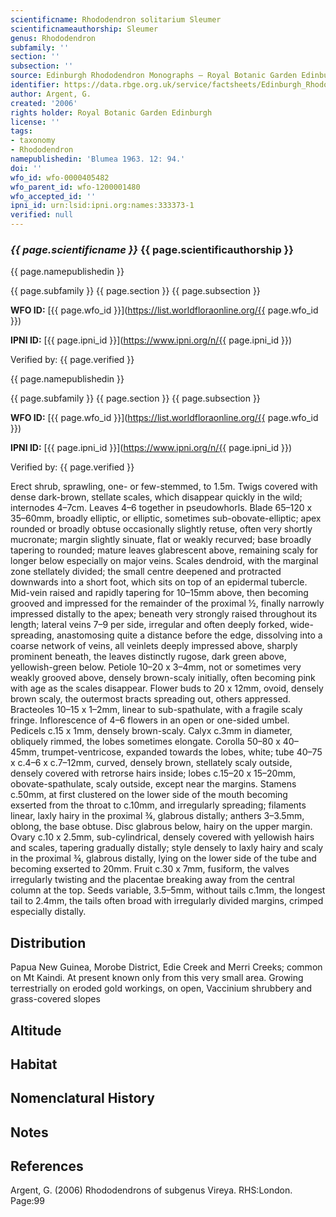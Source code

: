 ```yaml
---
scientificname: Rhododendron solitarium Sleumer
scientificnameauthorship: Sleumer
genus: Rhododendron
subfamily: ''
section: ''
subsection: ''
source: Edinburgh Rhododendron Monographs – Royal Botanic Garden Edinburgh
identifier: https://data.rbge.org.uk/service/factsheets/Edinburgh_Rhododendron_Monographs.xhtml
author: Argent, G.
created: '2006'
rights holder: Royal Botanic Garden Edinburgh
license: ''
tags:
- taxonomy
- Rhododendron
namepublishedin: 'Blumea 1963. 12: 94.'
doi: ''
wfo_id: wfo-0000405482
wfo_parent_id: wfo-1200001480
wfo_accepted_id: ''
ipni_id: urn:lsid:ipni.org:names:333373-1
verified: null
---
```

### _{{ page.scientificname }}_ {{ page.scientificauthorship }}
 {{ page.namepublishedin }}

{{ page.subfamily }} {{ page.section }} {{ page.subsection }}

**WFO ID:** [{{ page.wfo_id }}](https://list.worldfloraonline.org/{{ page.wfo_id }})

**IPNI ID:** [{{ page.ipni_id }}](https://www.ipni.org/n/{{ page.ipni_id }})

Verified by: {{ page.verified }}

 {{ page.namepublishedin }}

{{ page.subfamily }} {{ page.section }} {{ page.subsection }}

**WFO ID:** [{{ page.wfo_id }}](https://list.worldfloraonline.org/{{ page.wfo_id }})

**IPNI ID:** [{{ page.ipni_id }}](https://www.ipni.org/n/{{ page.ipni_id }})

Verified by: {{ page.verified }}



Erect shrub, sprawling, one- or few-stemmed, to 1.5m. Twigs covered with dense dark-brown, stellate scales, which disappear quickly in the wild; internodes 4–7cm. Leaves 4–6 together in pseudowhorls. Blade 65–120 x 35–60mm, broadly elliptic, or elliptic, sometimes sub-obovate-elliptic; apex rounded or broadly obtuse occasionally slightly retuse, often very shortly mucronate; margin slightly sinuate, flat or weakly recurved; base broadly tapering to rounded; mature leaves glabrescent above, remaining scaly for longer below especially on major veins. Scales dendroid, with the marginal zone stellately divided; the small centre deepened and protracted downwards into a short foot, which sits on top of an epidermal tubercle. Mid-vein raised and rapidly tapering for 10–15mm above, then becoming grooved and impressed for the remainder of the proximal ½, finally narrowly impressed distally to the apex; beneath very strongly raised throughout its length; lateral veins 7–9 per side, irregular and often deeply forked, wide-spreading, anastomosing quite a distance before the edge, dissolving into a coarse network of veins, all veinlets deeply impressed above, sharply prominent beneath, the leaves distinctly rugose, dark green above, yellowish-green below. Petiole 10–20 x 3–4mm, not or sometimes very weakly grooved above, densely brown-scaly initially, often becoming pink with age as the scales disappear. Flower buds to 20 x 12mm, ovoid, densely brown scaly, the outermost bracts spreading out, others appressed. Bracteoles 10–15 x 1–2mm, linear to sub-spathulate, with a fragile scaly fringe. Inflorescence of 4–6 flowers in an open or one-sided umbel. Pedicels c.15 x 1mm, densely brown-scaly. Calyx c.3mm in diameter, obliquely rimmed, the lobes sometimes elongate. Corolla 50–80 x 40–45mm, trumpet-ventricose, expanded towards the lobes, white; tube 40–75 x c.4–6 x c.7–12mm, curved, densely brown, stellately scaly outside, densely covered with retrorse hairs inside; lobes c.15–20 x 15–20mm, obovate-­spathulate, scaly outside, except near the margins. Stamens c.50mm, at first clustered on the lower side of the mouth becoming exserted from the throat to c.10mm, and irregularly spreading; filaments linear, laxly hairy in the proximal ¾, glabrous distally; anthers 3–3.5mm, oblong, the base obtuse. Disc glabrous below, hairy on the upper margin. Ovary c.10 x 2.5mm, sub-cylindrical, densely covered with yellowish hairs and scales, tapering gradually distally; style densely to laxly hairy and scaly in the proximal ¾, glabrous distally, lying on the lower side of the tube and becoming exserted to 20mm. Fruit c.30 x 7mm, fusiform, the valves irregularly twisting and the placentae breaking away from the central column at the top. Seeds variable, 3.5–5mm, without tails c.1mm, the longest tail to 2.4mm, the tails often broad with irregularly divided margins, crimped especially distally.

## Distribution
Papua New Guinea, Morobe District, Edie Creek and Merri Creeks; common on Mt Kaindi. At present known only from this very small area. Growing terrestrially on eroded gold workings, on open, Vaccinium shrubbery and grass-covered slopes

## Altitude


## Habitat


## Nomenclatural History

                       
## Notes


## References

Argent, G. (2006) Rhododendrons of subgenus Vireya. RHS:London. Page:99
